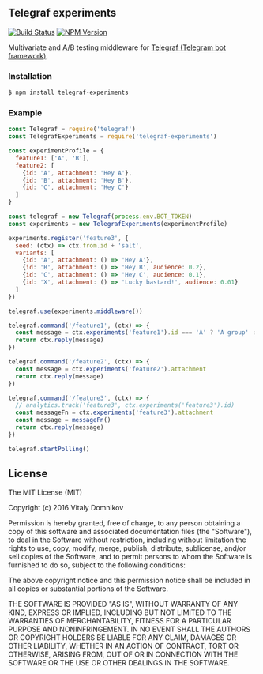 ## Telegraf experiments

[![Build Status](https://img.shields.io/travis/telegraf/telegraf-experiments.svg?branch=master&style=flat-square)](https://travis-ci.org/telegraf/telegraf-experiments)
[![NPM Version](https://img.shields.io/npm/v/telegraf-experiments.svg?style=flat-square)](https://www.npmjs.com/package/telegraf-experiments)

Multivariate and A/B testing middleware for [Telegraf (Telegram bot framework)](https://github.com/telegraf/telegraf).

### Installation

```js
$ npm install telegraf-experiments
```

### Example
  
```js
const Telegraf = require('telegraf')
const TelegrafExperiments = require('telegraf-experiments')

const experimentProfile = {
  feature1: ['A', 'B'],
  feature2: [
    {id: 'A', attachment: 'Hey A'},
    {id: 'B', attachment: 'Hey B'},
    {id: 'C', attachment: 'Hey C'}
  ]
}

const telegraf = new Telegraf(process.env.BOT_TOKEN)
const experiments = new TelegrafExperiments(experimentProfile)

experiments.register('feature3', {
  seed: (ctx) => ctx.from.id + 'salt',
  variants: [
    {id: 'A', attachment: () => 'Hey A'},
    {id: 'B', attachment: () => 'Hey B', audience: 0.2},
    {id: 'C', attachment: () => 'Hey C', audience: 0.1},
    {id: 'X', attachment: () => 'Lucky bastard!', audience: 0.01}
  ]
})

telegraf.use(experiments.middleware())

telegraf.command('/feature1', (ctx) => {
  const message = ctx.experiments('feature1').id === 'A' ? 'A group' : 'B group'
  return ctx.reply(message)
})

telegraf.command('/feature2', (ctx) => {
  const message = ctx.experiments('feature2').attachment
  return ctx.reply(message)
})

telegraf.command('/feature3', (ctx) => {
  // analytics.track('feature3', ctx.experiments('feature3').id)
  const messageFn = ctx.experiments('feature3').attachment
  const message = messageFn()
  return ctx.reply(message)
})

telegraf.startPolling()

```

## License

The MIT License (MIT)

Copyright (c) 2016 Vitaly Domnikov

Permission is hereby granted, free of charge, to any person obtaining a copy
of this software and associated documentation files (the "Software"), to deal
in the Software without restriction, including without limitation the rights
to use, copy, modify, merge, publish, distribute, sublicense, and/or sell
copies of the Software, and to permit persons to whom the Software is
furnished to do so, subject to the following conditions:

The above copyright notice and this permission notice shall be included in all
copies or substantial portions of the Software.

THE SOFTWARE IS PROVIDED "AS IS", WITHOUT WARRANTY OF ANY KIND, EXPRESS OR
IMPLIED, INCLUDING BUT NOT LIMITED TO THE WARRANTIES OF MERCHANTABILITY,
FITNESS FOR A PARTICULAR PURPOSE AND NONINFRINGEMENT. IN NO EVENT SHALL THE
AUTHORS OR COPYRIGHT HOLDERS BE LIABLE FOR ANY CLAIM, DAMAGES OR OTHER
LIABILITY, WHETHER IN AN ACTION OF CONTRACT, TORT OR OTHERWISE, ARISING FROM,
OUT OF OR IN CONNECTION WITH THE SOFTWARE OR THE USE OR OTHER DEALINGS IN THE
SOFTWARE.

